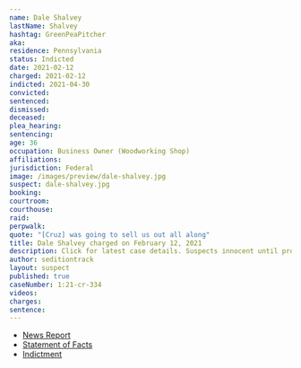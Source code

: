 ```yaml
---
name: Dale Shalvey
lastName: Shalvey
hashtag: GreenPeaPitcher
aka:
residence: Pennsylvania
status: Indicted
date: 2021-02-12
charged: 2021-02-12
indicted: 2021-04-30
convicted:
sentenced:
dismissed:
deceased:
plea_hearing:
sentencing:
age: 36
occupation: Business Owner (Woodworking Shop)
affiliations:
jurisdiction: Federal
image: /images/preview/dale-shalvey.jpg
suspect: dale-shalvey.jpg
booking:
courtroom:
courthouse:
raid:
perpwalk:
quote: "[Cruz] was going to sell us out all along"
title: Dale Shalvey charged on February 12, 2021
description: Click for latest case details. Suspects innocent until proven guilty.
author: seditiontrack
layout: suspect
published: true
caseNumber: 1:21-cr-334
videos:
charges:
sentence:
---
```


- [News Report](https://www.thedailybeast.com/pennsylvania-rioter-dale-shalvey-charged-after-going-through-senate-papers-during-capitol-riot)
- [Statement of Facts](https://www.justice.gov/usao-dc/case-multi-defendant/file/1379321/download)
- [Indictment](https://www.justice.gov/usao-dc/case-multi-defendant/file/1390821/download)
